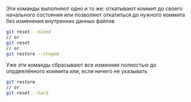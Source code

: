 
Эти команды выполняют одно и то же: откатывают коммит до своего начального состояния или позволяют откатиться до нужного коммита без изменения внутренних данных файлов

```bash
git reset --mixed
// or
git reset 
// or
git restore --staged
```

Уже эти команды сбрасывают все изменния полностью до опрдеелённого коммита или, если ничего не указывать 

```bash
git restore
// or
git reset --hard
```